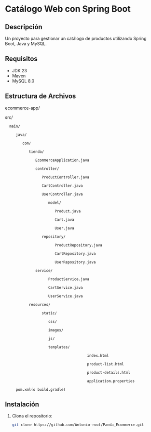 # Catálogo Web con Spring Boot

## Descripción
Un proyecto para gestionar un catálogo de productos utilizando Spring Boot, Java y MySQL.

## Requisitos
- JDK 23
- Maven
- MySQL 8.0

## Estructura de Archivos
ecommerce-app/

   src/

      main/

         java/

            com/

               tienda/

                  EcommerceApplication.java

                  controller/

                     ProductController.java
      
                     CartController.java

                     UserController.java

                        model/

                           Product.java

                           Cart.java

                           User.java

                     repository/

                           ProductRepository.java

                           CartRepository.java

                           UserRepository.java

                  service/

                        ProductService.java
                        
                        CartService.java
                        
                        UserService.java

               resources/

                     static/

                        css/

                        images/
                        
                        js/

                        templates/

                                          index.html
                                          
                                          product-list.html
                                          
                                          product-details.html
                                          
                                          application.properties

         pom.xml(o build.gradle)




## Instalación
1. Clona el repositorio:
   ```bash
   git clone https://github.com/Antonio-root/Panda_Ecommerce.git
